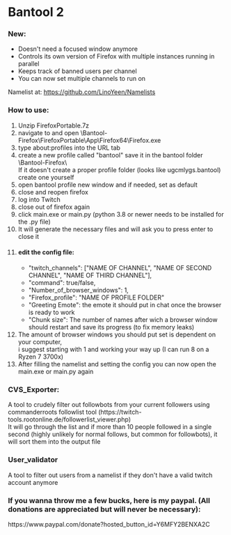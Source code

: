 <h1>Bantool 2</h1>

<h3>New:</h3>
<ul>
<li>Doesn't need a focused window anymore</li>
<li>Controls its own version of Firefox with multiple instances running in parallel</li>
<li>Keeps track of banned users per channel</li>
<li>You can now set multiple channels to run on</li>
</ul>

Namelist at: https://github.com/LinoYeen/Namelists

<h3>How to use:</h3>
<ol>
<li>Unzip FirefoxPortable.7z</li>
<li>navigate to and open \Bantool-Firefox\FirefoxPortable\App\Firefox64\Firefox.exe</li>
<li>type about:profiles into the URL tab</li>
<li>create a new profile called "bantool" save it in the bantool folder \Bantool-Firefox\ <br>
	If it doesn't create a proper profile folder (looks like ugcmlygs.bantool) create one yourself</li>
<li>open bantool profile new window and if needed, set as default
<li>close and reopen firefox
<li>log into Twitch
<li>close out of firefox again
<li>click main.exe or main.py (python 3.8 or newer needs to be installed for the .py file)
<li>It will generate the necessary files and will ask you to press enter to close it
<li><h4>edit the config file:</h4>
<ul>
<li>"twitch_channels": ["NAME OF CHANNEL", "NAME OF SECOND CHANNEL", "NAME OF THIRD CHANNEL"],</li>
<li>"command": true/false,</li>
<li>"Number_of_browser_windows": 1,</li>
<li>"Firefox_profile": "NAME OF PROFILE FOLDER"</li>
<li>"Greeting Emote": the emote it should put in chat once the browser is ready to work</li>
<li>"Chunk size": The number of names after wich a browser window should restart and save its progress (to fix memory leaks)</li>
</ul></li>

<li>The amount of browser windows you should put set is dependent on your computer,<br>
i suggest starting with 1 and working your way up (I can run 8 on a Ryzen 7 3700x)</li>
<li>After filling the namelist and setting the config you can now open the main.exe or main.py again</li>
</ol>


<h3>CVS_Exporter:</h3>
A tool to crudely filter out followbots from your current followers using commanderroots followlist tool (https://twitch-tools.rootonline.de/followerlist_viewer.php) <br>
It will go through the list and if more than 10 people followed in a single second (highly unlikely for normal follows, but common for followbots), it will sort them into the output file

<h3>User_validator</h3>
A tool to filter out users from a namelist if they don't have a valid twitch account anymore

<div>
<h3> If you wanna throw me a few bucks, here is my paypal. (All donations are appreciated but will never be necessary):</h3>
https://www.paypal.com/donate?hosted_button_id=Y6MFY2BENXA2C
</div>